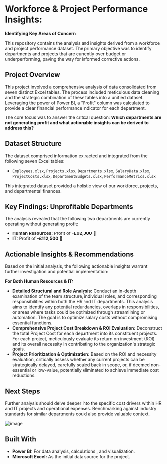 #  Workforce & Project Performance Insights: 
 <b> Identifying Key Areas of Concern </b>

This repository contains the analysis and insights derived from a workforce and project performance dataset. The primary objective was to identify departments and projects that are currently over budget or underperforming, paving the way for informed corrective actions.

##  Project Overview

This project involved a comprehensive analysis of data consolidated from seven distinct Excel tables. The process included meticulous data cleaning and the strategic combination of these tables into a unified dataset. Leveraging the power of Power BI, a "Profit" column was calculated to provide a clear financial performance indicator for each department.

The core focus was to answer the critical question: **Which departments are not generating profit and what actionable insights can be derived to address this?**

##  Dataset Structure

The dataset comprised information extracted and integrated from the following seven Excel tables:

* `Employees.xlsx`, `Projects.xlsx`, `Departments.xlsx`, `SalaryData.xlsx`, `ProjectCosts.xlsx`, `DepartmentBudgets.xlsx`, `PerformanceMetrics.xlsx`

This integrated dataset provided a holistic view of our workforce, projects, and departmental finances.

## Key Findings: Unprofitable Departments

The analysis revealed that the following two departments are currently operating without generating profit:

* **Human Resources:** Profit of **-£92,000** 🔴
* **IT:** Profit of **-£112,500** 🔴

##  Actionable Insights & Recommendations

Based on the initial analysis, the following actionable insights warrant further investigation and potential implementation:

**For Both Human Resources & IT:**

* **Detailed Structural and Role Analysis:** Conduct an in-depth examination of the team structure, individual roles, and corresponding responsibilities within both the HR and IT departments. This analysis aims to identify any potential redundancies, overlaps in responsibilities, or areas where tasks could be optimized through streamlining or automation. The goal is to optimize salary costs without compromising essential functions.
* **Comprehensive Project Cost Breakdown & ROI Evaluation:** Deconstruct the total Project Cost for each department into its constituent projects. For each project, meticulously evaluate its return on investment (ROI) and its overall necessity in contributing to the organization's strategic goals.
* **Project Prioritization & Optimization:** Based on the ROI and necessity evaluation, critically assess whether any current projects can be strategically delayed, carefully scaled back in scope, or, if deemed non-essential or low-value, potentially eliminated to achieve immediate cost reductions.

##  Next Steps

Further analysis should delve deeper into the specific cost drivers within HR and IT projects and operational expenses. Benchmarking against industry standards for similar departments could also provide valuable context.









![image](https://github.com/user-attachments/assets/83bebe52-f86c-4360-805f-5ba8b8a5a76e)


##  Built With

* **Power BI:** For data analysis, calculations , and visualization.
* **Microsoft Excel:** As the initial data source for the project.



